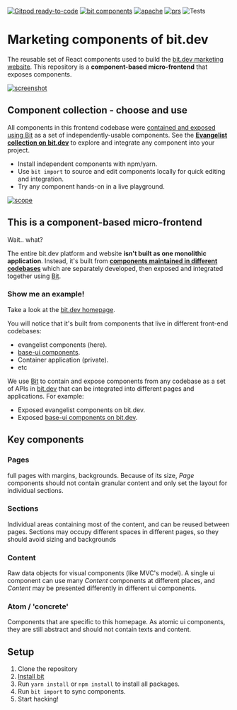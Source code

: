 [![Gitpod ready-to-code](https://img.shields.io/badge/Gitpod-ready--to--code-blue?logo=gitpod)](https://gitpod.io/#https://github.com/teambit/harmony-evangelist)
[![bit components](https://img.shields.io/badge/dynamic/json.svg?color=6e3991&label=bit%20components&query=payload.totalComponents&url=https://api.bit.dev/scope/teambit/evangelist?UseCache=1)](https://bit.dev/teambit/evangelist)
<a href="https://opensource.org/licenses/Apache-2.0"><img alt="apache" src="https://img.shields.io/badge/License-Apache%202.0-blue.svg"></a>
<a href="https://github.com/teambit/example-templates/blob/master/README.md#contributing"><img alt="prs" src="https://img.shields.io/badge/PRs-welcome-brightgreen.svg"></a>
![Tests](https://github.com/teambit/harmony-evangelist/workflows/Tests/badge.svg)

# Marketing components of bit.dev

The reusable set of React components used to build the [bit.dev marketing website](https://bit.dev). This repository is a **component-based micro-frontend** that exposes components.

[![screenshot](./docs/highlighter.png)](https://bit.dev)


## Component collection - choose and use

All components in this frontend codebase were [contained and exposed using Bit](https://github.com/teambit/bit) as a set of independently-usable components. See the **[Evangelist collection on bit.dev](https://bit.dev/bit/evangelist)** to explore and integrate any component into your project.

- Install independent components with npm/yarn.
- Use `bit import` to source and edit components locally for quick editing and integration.
- Try any component hands-on in a live playground.

[![scope](./docs/scope-screenshot.png)](https://bit.dev/bit/evangelist)


## This is a component-based micro-frontend

Wait.. what?

The entire bit.dev platform and website **isn't built as one monolithic application**.
Instead, it's built from **[components maintained in different codebases](https://docs.bit.dev/docs/workflows/microfrontends)** which are separately developed, then exposed and integrated together using [Bit](https://github.com/teambit/bit).

### Show me an example!

Take a look at the [bit.dev homepage](https://bit.dev/).  

You will notice that it's built from components that live in different front-end codebases:

- evangelist components (here).
- [base-ui components](https://github.com/teambit/base-ui).
- Container application (private).
- etc

We use [Bit](https://github.com/teambit/bit) to contain and expose components from any codebase as a set of APIs in [bit.dev](https://bit.dev) that can be integrated into different pages and applications. For example:

- Exposed evangelist components on bit.dev.
- Exposed [base-ui components on bit.dev](https://bit.dev/bit/base-ui).


## Key components

### Pages
full pages with margins, backgrounds. Because of its size, _Page_ components should not contain granular content and only set the layout for individual sections.

### Sections
Individual areas containing most of the content, and can be reused between pages. Sections may occupy different spaces in different pages, so they should avoid sizing and backgrounds

### Content

Raw data objects for visual components (like MVC's model). A single ui component can use many _Content_ components at different places, and _Content_ may be presented differently in different ui components.

### Atom / 'concrete'
Components that are specific to this homepage. As atomic ui components, they are still abstract and should not contain texts and content.  

## Setup

1. Clone the repository
2. [Install bit](https://docs.bit.dev/docs/installation)
3. Run `yarn install` or `npm install` to install all packages.
4. Run `bit import` to sync components.
5. Start hacking!
